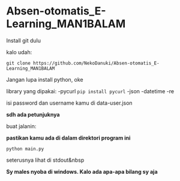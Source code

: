 # Absen-otomatis_E-Learning_MAN1BALAM

Install git dulu

kalo udah:

`git clone https://github.com/NekoDanuki/Absen-otomatis_E-Learning_MAN1BALAM`

Jangan lupa install python, oke


library yang dipakai:
-pycurl
`pip install pycurl`
-json
-datetime
-re
  

isi password dan username kamu di data-user.json

**sdh ada petunjuknya**

buat jalanin:

**pastikan kamu ada di dalam direktori program ini**

`python main.py`

seterusnya lihat di stdout&nbsp


**Sy males nyoba di windows. Kalo ada apa-apa bilang sy aja**
